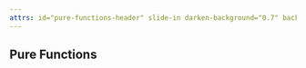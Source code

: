 ```yaml
---
attrs: id="pure-functions-header" slide-in darken-background="0.7" background="./images/red-heifer.jpg"
---
```


<h2 fit uppercase color="--primary">Pure Functions</h2>
